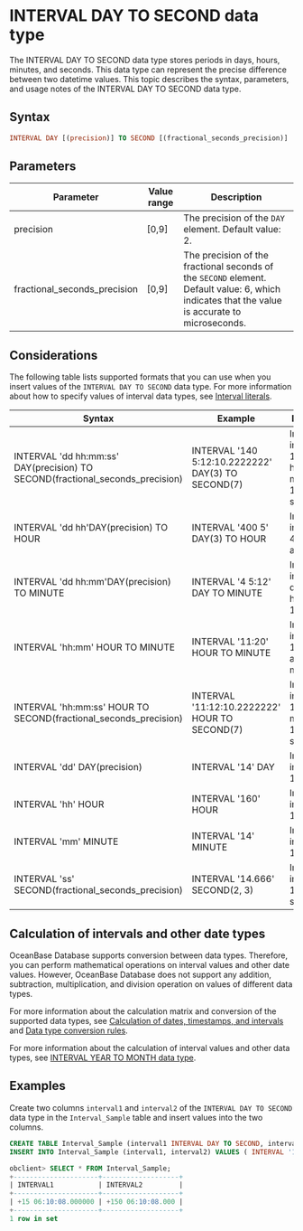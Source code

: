 # INTERVAL DAY TO SECOND data type

The INTERVAL DAY TO SECOND data type stores periods in days, hours, minutes, and seconds. This data type can represent the precise difference between two datetime values. This topic describes the syntax, parameters, and usage notes of the INTERVAL DAY TO SECOND data type.

## Syntax

```sql
INTERVAL DAY [(precision)] TO SECOND [(fractional_seconds_precision)]
```

## Parameters

| Parameter                    | Value range             | Description                                                                                                                                    |
|------------------------------|-------------------------|------------------------------------------------------------------------------------------------------------------------------------------------|
| precision                    | \[0,9\]                 | The precision of the `DAY` element. Default value: 2.                                                                                          |
| fractional_seconds_precision | \[0,9\]                 | The precision of the fractional seconds of the `SECOND` element. Default value: 6, which indicates that the value is accurate to microseconds. |

## Considerations

The following table lists supported formats that you can use when you insert values of the `INTERVAL DAY TO SECOND` data type. For more information about how to specify values of interval data types, see [Interval literals](../../300.literal-of-oracle-mode/500.interval-literal-of-oracle-mode.md).

| Syntax | Example | Description |
|-------------------------------------------------------------------------------|----------------------------------------------------|-----------------------------------|
| INTERVAL 'dd hh:mm:ss' DAY(precision) TO SECOND(fractional_seconds_precision) | INTERVAL '140 5:12:10.2222222' DAY(3) TO SECOND(7) | Indicates an interval of 140 days, 5 hours, 12 minutes, and 10.2222222 seconds.  |
| INTERVAL 'dd hh'DAY(precision) TO HOUR | INTERVAL '400 5' DAY(3) TO HOUR | Indicates an interval of 400 days and 5 hours.  |
| INTERVAL 'dd hh:mm'DAY(precision) TO MINUTE | INTERVAL '4 5:12' DAY TO MINUTE | Indicates an interval of 4 days, 5 hours, and 12 minutes.  |
| INTERVAL 'hh:mm' HOUR TO MINUTE | INTERVAL '11:20' HOUR TO MINUTE | Indicates an interval of 11 hours and 20 minutes.  |
| INTERVAL 'hh:mm:ss' HOUR TO SECOND(fractional_seconds_precision) | INTERVAL '11:12:10.2222222' HOUR TO SECOND(7) | Indicates an interval of 11 hours, 12 minutes, and 10.2222222 seconds.  |
| INTERVAL 'dd' DAY(precision) | INTERVAL '14' DAY | Indicates an interval of 14 days.  |
| INTERVAL 'hh' HOUR | INTERVAL '160' HOUR | Indicates an interval of 160 hours.  |
| INTERVAL 'mm' MINUTE | INTERVAL '14' MINUTE | Indicates an interval of 14 minutes.  |
| INTERVAL 'ss' SECOND(fractional_seconds_precision) | INTERVAL '14.666' SECOND(2, 3) | Indicates an interval of 14.666 seconds.  |

## Calculation of intervals and other date types

OceanBase Database supports conversion between data types. Therefore, you can perform mathematical operations on interval values and other date values. However, OceanBase Database does not support any addition, subtraction, multiplication, and division operation on values of different data types.

For more information about the calculation matrix and conversion of the supported data types, see [Calculation of dates, timestamps, and intervals](../400.date-time-and-interval-data-types-of-oracle-mode/800.calculation-of-date-time-and-interval-of-oracle-mode.md) and [Data type conversion rules](../../200.data-type-comparison-rules-of-oracle-mode/600.data-type-conversion-of-oracle-mode.md).

For more information about the calculation of interval values and other data types, see [INTERVAL YEAR TO MONTH data type](../400.date-time-and-interval-data-types-of-oracle-mode/600.interval-year-to-month-data-type-of-oracle-mode.md).

## Examples

Create two columns `interval1` and `interval2` of the `INTERVAL DAY TO SECOND` data type in the `Interval_Sample` table and insert values into the two columns.

```sql
CREATE TABLE Interval_Sample (interval1 INTERVAL DAY TO SECOND, interval2 INTERVAL DAY(3) TO SECOND(3));
INSERT INTO Interval_Sample (interval1, interval2) VALUES ( INTERVAL '15 06:10:08' DAY TO SECOND, INTERVAL '150 06:10:08' DAY(3) TO SECOND(3));

obclient> SELECT * FROM Interval_Sample;
+---------------------+-------------------+
| INTERVAL1           | INTERVAL2         |
+---------------------+-------------------+
| +15 06:10:08.000000 | +150 06:10:08.000 |
+---------------------+-------------------+
1 row in set
```
